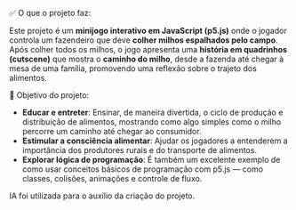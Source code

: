 ✅ O que o projeto faz:

Este projeto é um **minijogo interativo em JavaScript (p5.js)** onde o jogador controla um fazendeiro que deve **colher milhos espalhados pelo campo**. Após colher todos os milhos, o jogo apresenta uma **história em quadrinhos (cutscene)** que mostra o **caminho do milho**, desde a fazenda até chegar à mesa de uma família, promovendo uma reflexão sobre o trajeto dos alimentos.

🎯 Objetivo do projeto:

* **Educar e entreter**: Ensinar, de maneira divertida, o ciclo de produção e distribuição de alimentos, mostrando como algo simples como o milho percorre um caminho até chegar ao consumidor.
* **Estimular a consciência alimentar**: Ajudar os jogadores a entenderem a importância dos produtores rurais e do transporte de alimentos.
* **Explorar lógica de programação**: É também um excelente exemplo de como usar conceitos básicos de programação com p5.js — como classes, colisões, animações e controle de fluxo.

IA foi utilizada para o auxílio da criação do projeto.
